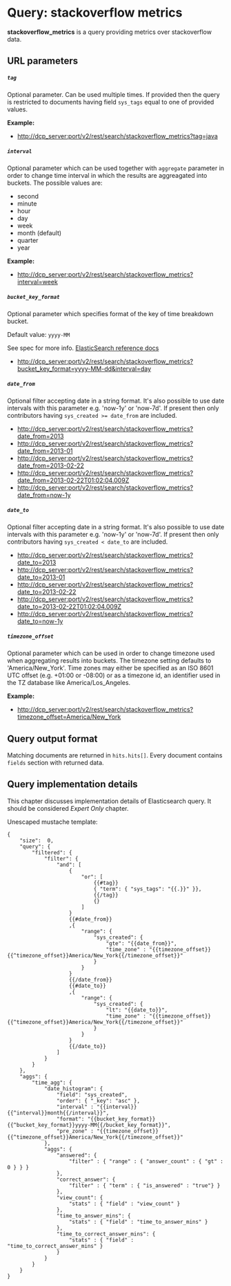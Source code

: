 # Query: stackoverflow metrics

**stackoverflow_metrics** is a query providing metrics over stackoverflow data.

## URL parameters

##### `tag`

Optional parameter. Can be used multiple times.
If provided then the query is restricted to documents having field `sys_tags` equal to one of provided values.

**Example:**

- <http://dcp_server:port/v2/rest/search/stackoverflow_metrics?tag=java>

##### `interval`

Optional parameter which can be used together with `aggregate` parameter in order to change time interval in which the results are aggreagated into buckets. The possible values are:

* second
* minute
* hour
* day
* week
* month (default)
* quarter
* year

**Example:**

- <http://dcp_server:port/v2/rest/search/stackoverflow_metrics?interval=week>

##### `bucket_key_format`

Optional parameter which specifies format of the key of time breakdown bucket.

Default value: `yyyy-MM`

See spec for more info. [ElasticSearch reference docs](https://www.elastic.co/guide/en/elasticsearch/reference/1.4/search-aggregations-bucket-daterange-aggregation.html#date-format-pattern)

- <http://dcp_server:port/v2/rest/search/stackoverflow_metrics?bucket_key_format=yyyy-MM-dd&interval=day>


##### `date_from`
Optional filter accepting date in a string format. It's also possible to use date intervals with this parameter e.g. 'now-1y' or 'now-7d'.
If present then only contributors having `sys_created >= date_from` are included.

- <http://dcp_server:port/v2/rest/search/stackoverflow_metrics?date_from=2013>
- <http://dcp_server:port/v2/rest/search/stackoverflow_metrics?date_from=2013-01>
- <http://dcp_server:port/v2/rest/search/stackoverflow_metrics?date_from=2013-02-22>
- <http://dcp_server:port/v2/rest/search/stackoverflow_metrics?date_from=2013-02-22T01:02:04.009Z>
- <http://dcp_server:port/v2/rest/search/stackoverflow_metrics?date_from=now-1y>

##### `date_to`
Optional filter accepting date in a string format. It's also possible to use date intervals with this parameter e.g. 'now-1y' or 'now-7d'.
If present then only contributors having `sys_created < date_to` are included.

- <http://dcp_server:port/v2/rest/search/stackoverflow_metrics?date_to=2013>
- <http://dcp_server:port/v2/rest/search/stackoverflow_metrics?date_to=2013-01>
- <http://dcp_server:port/v2/rest/search/stackoverflow_metrics?date_to=2013-02-22>
- <http://dcp_server:port/v2/rest/search/stackoverflow_metrics?date_to=2013-02-22T01:02:04.009Z>
- <http://dcp_server:port/v2/rest/search/stackoverflow_metrics?date_to=now-1y>

##### `timezone_offset`

Optional parameter which can be used in order to change timezone used when aggregating results into buckets. The timezone setting defaults to 'America/New_York'. Time zones may either be specified as an ISO 8601 UTC offset (e.g. +01:00 or -08:00) or as a timezone id, an identifier used in the TZ database like America/Los_Angeles.

**Example:**

- <http://dcp_server:port/v2/rest/search/stackoverflow_metrics?timezone_offset=America/New_York>




## Query output format

Matching documents are returned in `hits.hits[]`. Every document contains `fields` section with returned data.

## Query implementation details

This chapter discusses implementation details of Elasticsearch query. It should be considered _Expert Only_ chapter.

Unescaped mustache template:

````
{
    "size":  0,
    "query": {
        "filtered": {
            "filter": {
                "and": [
                    {
                        "or": [
                            {{#tag}}
                            { "term": { "sys_tags": "{{.}}" }},
                            {{/tag}}
                            {}
                        ]
                    }
                    {{#date_from}}
                    ,{
                        "range": {
                            "sys_created": {
                                "gte": "{{date_from}}",
                                "time_zone" : "{{timezone_offset}}{{^timezone_offset}}America/New_York{{/timezone_offset}}"
                            }
                        }
                    }
                    {{/date_from}}
                    {{#date_to}}
                    ,{
                        "range": {
                            "sys_created": {
                                "lt": "{{date_to}}",
                                "time_zone" : "{{timezone_offset}}{{^timezone_offset}}America/New_York{{/timezone_offset}}"
                            }
                        }
                    }
                    {{/date_to}}
                ]
            }
        }
    },
    "aggs": {
        "time_agg": {
            "date_histogram": {
                "field": "sys_created",
                "order": { "_key": "asc" },
                "interval" : "{{interval}}{{^interval}}month{{/interval}}",
                "format": "{{bucket_key_format}}{{^bucket_key_format}}yyyy-MM{{/bucket_key_format}}",
                "pre_zone" : "{{timezone_offset}}{{^timezone_offset}}America/New_York{{/timezone_offset}}"
            },
            "aggs": {
                "answered": {
                    "filter" : { "range" : { "answer_count" : { "gt" : 0 } } }
                },
                "correct_answer": {
                    "filter" : { "term" : { "is_answered" : "true"} }
                }, 
                "view_count": {
                    "stats" : { "field" : "view_count" }
                },
                "time_to_answer_mins": {
                    "stats" : { "field" : "time_to_answer_mins" }
                },
                "time_to_correct_answer_mins": {
                    "stats" : { "field" : "time_to_correct_answer_mins" }
                }
            }
        }
    }
}
````
